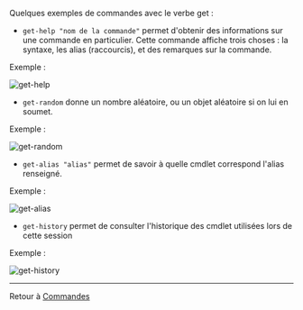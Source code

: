 Quelques exemples de commandes avec le verbe get :

* `get-help "nom de la commande"` permet d'obtenir des informations sur une commande en particulier. Cette commande affiche trois choses : la syntaxe, les alias (raccourcis), et des remarques sur la commande.

Exemple :

![get-help](https://user-images.githubusercontent.com/73824294/102174879-b35e7900-3e9e-11eb-816c-f0d21ea58932.PNG)

* `get-random` donne un nombre aléatoire, ou un objet aléatoire si on lui en soumet.

Exemple :

![get-random](https://user-images.githubusercontent.com/73824294/102175497-f836df80-3e9f-11eb-9d71-36640d05e9fb.PNG)

* `get-alias "alias"` permet de savoir à quelle cmdlet correspond l'alias renseigné.

Exemple :

![get-alias](https://user-images.githubusercontent.com/73824294/102176570-fec65680-3ea1-11eb-8c90-c5e7aec2c836.PNG)

* `get-history` permet de consulter l'historique des cmdlet utilisées lors de cette session

Exemple :

![get-history](https://user-images.githubusercontent.com/73824294/102176737-5b297600-3ea2-11eb-8af7-7a7193f9e74f.PNG)

--------------------------------------------------------

Retour à [Commandes](https://github.com/aletrou/Cours-Linux/blob/main/commandes.md)
